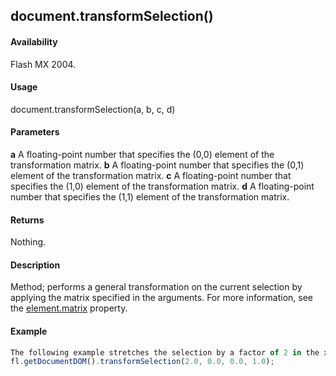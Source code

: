 ## document.transformSelection()

#### Availability

Flash MX 2004.

#### Usage

document.transformSelection(a, b, c, d)

#### Parameters

**a** A floating-point number that specifies the (0,0) element of the transformation matrix. **b** A floating-point number that specifies the (0,1) element of the transformation matrix. **c** A floating-point number that specifies the (1,0) element of the transformation matrix. **d** A floating-point number that specifies the (1,1) element of the transformation matrix.

#### Returns

Nothing.

#### Description

Method; performs a general transformation on the current selection by applying the matrix specified in the arguments. For more information, see the [element.matrix](#!AdobeDocs/developers-animatesdk-docs/master/Element_object/elemen10.md) property.

#### Example

```javascript
The following example stretches the selection by a factor of 2 in the x direction:
fl.getDocumentDOM().transformSelection(2.0, 0.0, 0.0, 1.0);

```